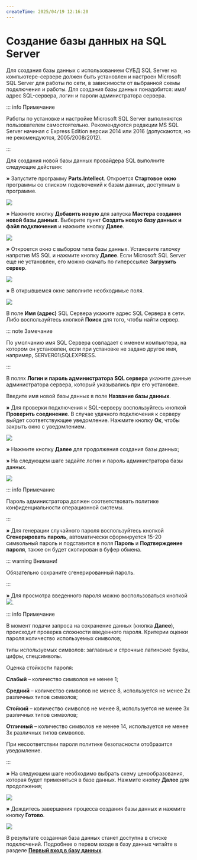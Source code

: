 ```yaml
---
createTime: 2025/04/19 12:16:20
---
```

# Создание базы данных на SQL Server
Для создания базы данных с использованием СУБД SQL Server на компьютере-сервере должен быть установлен и настроен Microsoft SQL Server для работы по сети, в зависимости от выбранной схемы подключения и работы. Для создания базы данных понадобится: имя/адрес SQL-сервера, логин и пароли администратора сервера.

::: info Примечание

Работы по установке и настройке Microsoft SQL Server выполняются пользователем самостоятельно. Рекомендуются редакции MS SQL Server начиная с Express Edition версии 2014 или 2016 (допускаются, но не рекомендуются, 2005/2008/2012).

:::

Для создания новой базы данных провайдера SQL выполните следующие действия:

**»** Запустите программу **Parts.Intellect**. Откроется **Стартовое окно** программы со списком подключений к базам данных, доступным в программе.

![](../../../assets/guide/drex_sozdanie_bazy_dannykh_na_sql_server_screen.png)

**»** Нажмите кнопку **Добавить новую** для запуска **Мастера создания новой базы данных**. Выберите пункт **Создать новую** **базу данных и файл подключения** и нажмите кнопку **Далее**.

![](../../../assets/guide/Aspose.Words.6f13226c-9016-4dda-be57-653ed66d987a.057.png)

**»** Откроется окно с выбором типа базы данных. Установите галочку напротив MS SQL и нажмите кнопку **Далее**. Если Microsoft SQL Server еще не установлен, его можно скачать по гиперссылке **Загрузить сервер**.

![](../../../assets/guide/Aspose.Words.6f13226c-9016-4dda-be57-653ed66d987a.058.png)

**»** В открывшемся окне заполните необходимые поля.

![](../../../assets/guide/Aspose.Words.6f13226c-9016-4dda-be57-653ed66d987a.059.png)

В поле **Имя (адрес)** SQL Сервера укажите адрес SQL Сервера в сети. Либо воспользуйтесь кнопкой **Поиск** для того, чтобы найти сервер.

::: note Замечание

По умолчанию имя SQL Сервера совпадает с именем компьютера, на котором он установлен, если при установке не задано другое имя, например, SERVER01\SQLEXPRESS.

:::

В полях **Логин и пароль администратора SQL сервера** укажите данные администратора сервера, который указывались при его установке.

Введите имя новой базы данных в поле **Название базы данных**.

**»** Для проверки подключения к SQL-серверу воспользуйтесь кнопкой **Проверить соединение**. В случае удачного подключения к серверу выйдет соответствующее уведомление. Нажмите кнопку **Ок**, чтобы закрыть окно с уведомлением.

![](../../../assets/guide/Aspose.Words.6f13226c-9016-4dda-be57-653ed66d987a.060.png)

**»** Нажмите кнопку **Далее** для продолжения создания базы данных;

**»** На следующем шаге задайте логин и пароль администратора базы данных.

![](../../../assets/guide/Aspose.Words.6f13226c-9016-4dda-be57-653ed66d987a.061.png)

::: info Примечание

Пароль администратора должен соответствовать политике конфиденциальности операционной системы.

:::

**»** Для генерации случайного пароля воспользуйтесь кнопкой **Сгенерировать пароль**, автоматически сформируется 15-20 символьный пароль и подставится в поля **Пароль** и **Подтверждение пароля**, также он будет скопирован в буфер обмена.

::: warning Внимани!

Обязательно сохраните сгенерированный пароль.

:::

**»** Для просмотра введенного пароля можно воспользоваться кнопкой ![](../../../assets/guide/Aspose.Words.6f13226c-9016-4dda-be57-653ed66d987a.062.png).

::: info Примечание

В момент подачи запроса на сохранение данных (кнопка **Далее**), происходит проверка сложности введенного пароля. Критерии оценки пароля:количество используемых символов;

типы используемых символов: заглавные и строчные латинские буквы, цифры, спецсимволы.

Оценка стойкости пароля:

**Слабый** – количество символов не менее 1;

**Средний** – количество символов не менее 8, используется не менее 2х различных типов символов;

**Стойкий** – количество символов не менее 8, используется не менее 3х различных типов символов;

**Отличный** – количество символов не менее 14, используется не менее 3х различных типов символов.

При несоответствии пароля политике безопасности отобразится уведомление.

:::

**»** На следующем шаге необходимо выбрать схему ценообразования, которая будет применяться в базе данных. Нажмите кнопку **Далее** для продолжения;

![](../../../assets/guide/Aspose.Words.6f13226c-9016-4dda-be57-653ed66d987a.063.png)

**»** Дождитесь завершения процесса создания базы данных и нажмите кнопку **Готово**.

![](../../../assets/guide/Aspose.Words.6f13226c-9016-4dda-be57-653ed66d987a.064.png)

В результате созданная база данных станет доступна в списке подключений. Подробнее о первом входе в базу данных читайте в разделе [**Первый вход в базу данных**](#8ac3d2fb-4a2c-4a91-a9a3-3a5c653900a1).